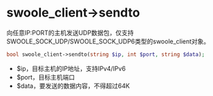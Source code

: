 # swoole_client->sendto

向任意IP:PORT的主机发送UDP数据包，仅支持SWOOLE_SOCK_UDP/SWOOLE_SOCK_UDP6类型的swoole_client对象。

```php
bool swoole_client->sendto(string $ip, int $port, string $data);
```

* $ip，目标主机的IP地址，支持IPv4/IPv6
* $port，目标主机端口
* $data，要发送的数据内容，不得超过64K

